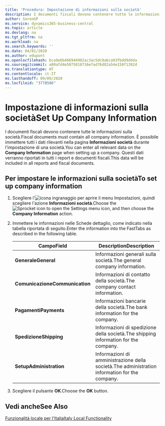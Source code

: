 ```yaml
---
title: 'Procedura: Impostazione di informazioni sulla società'
description: I documenti fiscali devono contenere tutte le informazioni sulla società. È possibile immettere tutti i dati rilevanti nella pagina Informazioni società durante l'impostazione di una società.
author: SorenGP
ms.service: dynamics365-business-central
ms.topic: article
ms.devlang: na
ms.tgt_pltfrm: na
ms.workload: na
ms.search.keywords: ''
ms.date: 04/01/2020
ms.author: edupont
ms.openlocfilehash: bca9e6b466944982ac3ac5dc9a6ca93fbdd9d4da
ms.sourcegitcommit: a80afd4e5075018716efad76d82a54e158f1392d
ms.translationtype: HT
ms.contentlocale: it-IT
ms.lasthandoff: 09/09/2020
ms.locfileid: "3778586"
---
```

# <a name="set-up-company-information"></a><span data-ttu-id="5e1c6-104">Impostazione di informazioni sulla società</span><span class="sxs-lookup"><span data-stu-id="5e1c6-104">Set Up Company Information</span></span>
<span data-ttu-id="5e1c6-105">I documenti fiscali devono contenere tutte le informazioni sulla società.</span><span class="sxs-lookup"><span data-stu-id="5e1c6-105">Fiscal documents must contain all company information.</span></span> <span data-ttu-id="5e1c6-106">È possibile immettere tutti i dati rilevanti nella pagina **Informazioni società** durante l'impostazione di una società.</span><span class="sxs-lookup"><span data-stu-id="5e1c6-106">You can enter all relevant data on the **Company Information** page when setting up a company.</span></span> <span data-ttu-id="5e1c6-107">Questi dati verranno riportati in tutti i report e documenti fiscali.</span><span class="sxs-lookup"><span data-stu-id="5e1c6-107">This data will be included in all reports and fiscal documents.</span></span>  

## <a name="to-set-up-company-information"></a><span data-ttu-id="5e1c6-108">Per impostare le informazioni sulla società</span><span class="sxs-lookup"><span data-stu-id="5e1c6-108">To set up company information</span></span>  

1.  <span data-ttu-id="5e1c6-109">Scegliere l'![icona ingranaggio per aprire il menu Impostazioni](../../media/ui-experience/settings_icon_small.png), quindi scegliere l'azione **Informazioni società**.</span><span class="sxs-lookup"><span data-stu-id="5e1c6-109">Choose the ![Sprocket icon to open the Settings menu](../../media/ui-experience/settings_icon_small.png) icon, and then choose the **Company Information** action.</span></span>
2.  <span data-ttu-id="5e1c6-110">Immettere le informazioni nelle Schede dettaglio, come indicato nella tabella riportata di seguito.</span><span class="sxs-lookup"><span data-stu-id="5e1c6-110">Enter the information into the FastTabs as described in the following table.</span></span>

    |<span data-ttu-id="5e1c6-111">Campo</span><span class="sxs-lookup"><span data-stu-id="5e1c6-111">Field</span></span>|<span data-ttu-id="5e1c6-112">Description</span><span class="sxs-lookup"><span data-stu-id="5e1c6-112">Description</span></span>|  
    |-------------|---------------------------------------|  
    |<span data-ttu-id="5e1c6-113">**Generale**</span><span class="sxs-lookup"><span data-stu-id="5e1c6-113">**General**</span></span>|<span data-ttu-id="5e1c6-114">Informazioni generali sulla società.</span><span class="sxs-lookup"><span data-stu-id="5e1c6-114">The general company information.</span></span>|  
    |<span data-ttu-id="5e1c6-115">**Comunicazione**</span><span class="sxs-lookup"><span data-stu-id="5e1c6-115">**Communication**</span></span>|<span data-ttu-id="5e1c6-116">Informazioni di contatto della società.</span><span class="sxs-lookup"><span data-stu-id="5e1c6-116">The company contact information.</span></span>|  
    |<span data-ttu-id="5e1c6-117">**Pagamenti**</span><span class="sxs-lookup"><span data-stu-id="5e1c6-117">**Payments**</span></span>|<span data-ttu-id="5e1c6-118">Informazioni bancarie della società.</span><span class="sxs-lookup"><span data-stu-id="5e1c6-118">The bank information for the company.</span></span>|  
    |<span data-ttu-id="5e1c6-119">**Spedizione**</span><span class="sxs-lookup"><span data-stu-id="5e1c6-119">**Shipping**</span></span>|<span data-ttu-id="5e1c6-120">Informazioni di spedizione della società.</span><span class="sxs-lookup"><span data-stu-id="5e1c6-120">The shipping information for the company.</span></span>|  
    |<span data-ttu-id="5e1c6-121">**Setup**</span><span class="sxs-lookup"><span data-stu-id="5e1c6-121">**Administration**</span></span>|<span data-ttu-id="5e1c6-122">Informazioni di amministrazione della società.</span><span class="sxs-lookup"><span data-stu-id="5e1c6-122">The administration information for the company.</span></span>|  

3.  <span data-ttu-id="5e1c6-123">Scegliere il pulsante **OK**.</span><span class="sxs-lookup"><span data-stu-id="5e1c6-123">Choose the **OK** button.</span></span>  

## <a name="see-also"></a><span data-ttu-id="5e1c6-124">Vedi anche</span><span class="sxs-lookup"><span data-stu-id="5e1c6-124">See Also</span></span>  
 [<span data-ttu-id="5e1c6-125">Funzionalità locale per l'Italia</span><span class="sxs-lookup"><span data-stu-id="5e1c6-125">Italy Local Functionality</span></span>](italy-local-functionality.md)   
